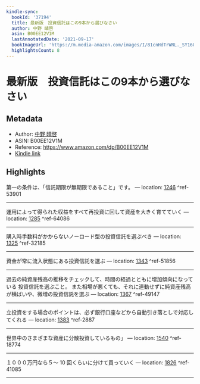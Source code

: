 ```yaml
---
kindle-sync:
  bookId: '37194'
  title: 最新版　投資信託はこの9本から選びなさい
  author: 中野 晴啓
  asin: B00EE12V1M
  lastAnnotatedDate: '2021-09-17'
  bookImageUrl: 'https://m.media-amazon.com/images/I/81cnHdTrWRL._SY160.jpg'
  highlightsCount: 8
---
```

# 最新版　投資信託はこの9本から選びなさい
## Metadata
* Author: [中野 晴啓](https://www.amazon.comundefined)
* ASIN: B00EE12V1M
* Reference: https://www.amazon.com/dp/B00EE12V1M
* [Kindle link](kindle://book?action=open&asin=B00EE12V1M)

## Highlights
第一の条件は、「信託期限が無期限であること」です。 — location: [1246](kindle://book?action=open&asin=B00EE12V1M&location=1246) ^ref-53901

---
運用によって得られた収益をすべて再投資に回して資産を大きく育てていく — location: [1285](kindle://book?action=open&asin=B00EE12V1M&location=1285) ^ref-64086

---
購入時手数料がかからないノーロード型の投資信託を選ぶべき — location: [1325](kindle://book?action=open&asin=B00EE12V1M&location=1325) ^ref-32185

---
資金が常に流入状態にある投資信託を選ぶ — location: [1343](kindle://book?action=open&asin=B00EE12V1M&location=1343) ^ref-51856

---
過去の純資産残高の推移をチェックして、時間の経過とともに増加傾向になっている 投資信託を選ぶこと。 また相場が悪くても、それに連動せずに純資産残高が横ばいや、微増の投資信託を選ぶ — location: [1367](kindle://book?action=open&asin=B00EE12V1M&location=1367) ^ref-49147

---
立投資をする場合のポイントは、必ず銀行口座などから自動引き落としで対応してくれる — location: [1383](kindle://book?action=open&asin=B00EE12V1M&location=1383) ^ref-2887

---
世界中のさまざまな資産に分散投資しているもの」 — location: [1540](kindle://book?action=open&asin=B00EE12V1M&location=1540) ^ref-18774

---
１０００万円なら５～ 10 回くらいに分けて買っていく — location: [1826](kindle://book?action=open&asin=B00EE12V1M&location=1826) ^ref-41085

---
